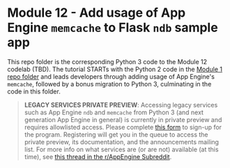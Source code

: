 # Module 12 - Add usage of App Engine `memcache` to Flask `ndb` sample app

This repo folder is the corresponding Python 3 code to the Module 12 codelab (TBD). The tutorial STARTs with the Python 2 code in the [Module 1 repo folder](/mod1-flask) and leads developers through adding usage of App Engine's `memcache`, followed by a bonus migration to Python 3, culminating in the code in this folder.

> **LEGACY SERVICES PRIVATE PREVIEW**: Accessing legacy services such as App Engine `ndb` and `memcache` from Python 3 (and next generation App Engine in general) is currently in private preview and requires allowlisted access. Please complete [this form](https://docs.google.com/forms/d/e/1FAIpQLSd1hFLA2UFSYwIMxm9ZI3pwigORZBgjJRH0qrnhtE7nvhhRCQ/viewform) to sign-up for the program. Registering will get you in the queue to access the private preview, its documentation, and the announcements mailing list. For more info on what services are (or are not) available (at this time), see [this thread in the r/AppEngine Subreddit](https://reddit.com/r/AppEngine/comments/o9wr72).
